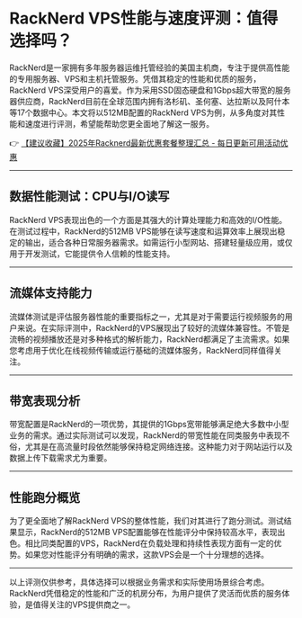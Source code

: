# RackNerd VPS性能与速度评测：值得选择吗？

RackNerd是一家拥有多年服务器运维托管经验的美国主机商，专注于提供高性能的专用服务器、VPS和主机托管服务。凭借其稳定的性能和优质的服务，RackNerd VPS深受用户的喜爱。作为采用SSD固态硬盘和1Gbps超大带宽的服务器供应商，RackNerd目前在全球范围内拥有洛杉矶、圣何塞、达拉斯以及阿什本等17个数据中心。本文将以512MB配置的RackNerd VPS为例，从多角度对其性能和速度进行评测，希望能帮助您更全面地了解这一服务。

👉 [【建议收藏】2025年Racknerd最新优惠套餐整理汇总 - 每日更新可用活动优惠](https://bit.ly/Rack_Nerd)

---

## 数据性能测试：CPU与I/O读写

RackNerd VPS表现出色的一个方面是其强大的计算处理能力和高效的I/O性能。在测试过程中，RackNerd的512MB VPS能够在读写速度和运算效率上展现出稳定的输出，适合各种日常服务器需求。如需运行小型网站、搭建轻量级应用，或仅用于开发测试，它能提供令人信赖的性能支持。

---

## 流媒体支持能力

流媒体测试是评估服务器性能的重要指标之一，尤其是对于需要运行视频服务的用户来说。在实际评测中，RackNerd的VPS展现出了较好的流媒体兼容性。不管是流畅的视频播放还是对多种格式的解析能力，RackNerd都满足了主流需求。如果您考虑用于优化在线视频传输或运行基础的流媒体服务，RackNerd同样值得关注。

---

## 带宽表现分析

带宽配置是RackNerd的一项优势，其提供的1Gbps宽带能够满足绝大多数中小型业务的需求。通过实际测试可以发现，RackNerd的带宽性能在同类服务中表现不俗，尤其是在高流量时段依然能够保持稳定网络连接。这种能力对于网站运行以及数据上传下载需求尤为重要。

---

## 性能跑分概览

为了更全面地了解RackNerd VPS的整体性能，我们对其进行了跑分测试。测试结果显示，RackNerd的512MB VPS配置能够在性能评分中保持较高水平，表现出色。相比同类配置的VPS，RackNerd在负载处理和持续性表现方面有一定的优势。如果您对性能评分有明确的需求，这款VPS会是一个十分理想的选择。

---

以上评测仅供参考，具体选择可以根据业务需求和实际使用场景综合考虑。RackNerd凭借稳定的性能和广泛的机房分布，为用户提供了灵活而优质的服务体验，是值得关注的VPS提供商之一。